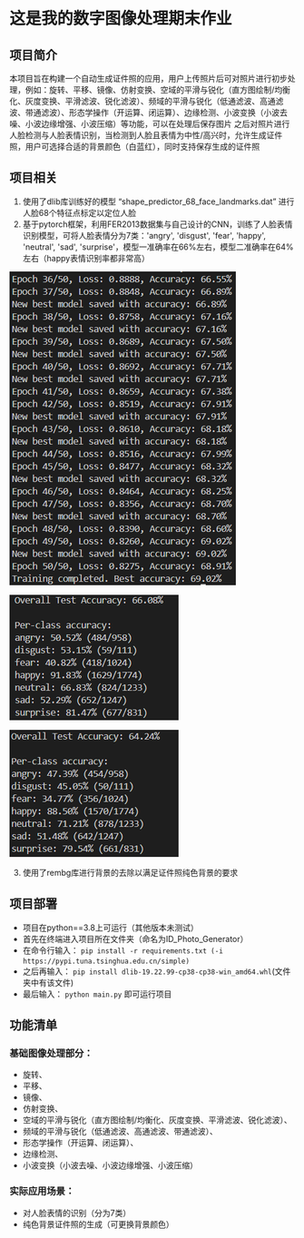 # 这是我的数字图像处理期末作业
## 项目简介
本项目旨在构建一个自动生成证件照的应用，用户上传照片后可对照片进行初步处理，例如：旋转、平移、镜像、仿射变换、空域的平滑与锐化（直方图绘制/均衡化、灰度变换、平滑滤波、锐化滤波）、频域的平滑与锐化（低通滤波、高通滤波、带通滤波）、形态学操作（开运算、闭运算）、边缘检测、小波变换（小波去噪、小波边缘增强、小波压缩）等功能，可以在处理后保存图片
之后对照片进行人脸检测与人脸表情识别，当检测到人脸且表情为中性/高兴时，允许生成证件照，用户可选择合适的背景颜色（白蓝红），同时支持保存生成的证件照

## 项目相关
1. 使用了dlib库训练好的模型 “shape_predictor_68_face_landmarks.dat” 进行人脸68个特征点标定以定位人脸
2. 基于pytorch框架，利用FER2013数据集与自己设计的CNN，训练了人脸表情识别模型，可将人脸表情分为7类：'angry', 'disgust', 'fear', 'happy', 'neutral', 'sad', 'surprise'，模型一准确率在66%左右，模型二准确率在64%左右（happy表情识别率都非常高）

![alt text](image-2.png)

![alt text](image.png)

![alt text](image-1.png)

3. 使用了rembg库进行背景的去除以满足证件照纯色背景的要求

## 项目部署
- 项目在python==3.8上可运行（其他版本未测试）
- 首先在终端进入项目所在文件夹（命名为ID_Photo_Generator）
- 在命令行输入：
`pip install -r requirements.txt (-i https://pypi.tuna.tsinghua.edu.cn/simple)`
- 之后再输入：
`pip install dlib-19.22.99-cp38-cp38-win_amd64.whl`(文件夹中有该文件)
- 最后输入：
` python main.py `
即可运行项目

## 功能清单
### 基础图像处理部分：
- 旋转、
- 平移、
- 镜像、
- 仿射变换、
- 空域的平滑与锐化（直方图绘制/均衡化、灰度变换、平滑滤波、锐化滤波）、
- 频域的平滑与锐化（低通滤波、高通滤波、带通滤波）、
- 形态学操作（开运算、闭运算）、
- 边缘检测、
- 小波变换（小波去噪、小波边缘增强、小波压缩）

### 实际应用场景：
- 对人脸表情的识别（分为7类）
- 纯色背景证件照的生成（可更换背景颜色）